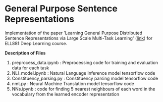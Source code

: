 # General Purpose Sentence Representations

Implementation of the paper 'Learning General Purpose Distributed Sentence Representations via Large Scale Multi-Task Learning' ([link](https://arxiv.org/abs/1804.00079)) for ELL881 Deep Learning course.

**Description of Files**
1. preprocess_data.ipynb : Preprocessing code for training and evaluation data for each task
2. NLI_model.ipynb : Natural Language Inference model tensorflow code
3. Constituency_parsing.py : Constituency parsing model tensorflow code
4. nmt.py : Neural Machine Translation model tensorflow code
5. NNs.ipynb : code for finding 5 nearest neighbours of each word in the vocabulary from the learned encoder representation
